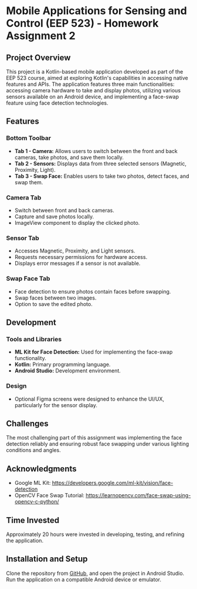 

# Mobile Applications for Sensing and Control (EEP 523) - Homework Assignment 2

## Project Overview

This project is a Kotlin-based mobile application developed as part of the EEP 523 course, aimed at exploring Kotlin's capabilities in accessing native features and APIs. The application features three main functionalities: accessing camera hardware to take and display photos, utilizing various sensors available on an Android device, and implementing a face-swap feature using face detection technologies.

## Features

### Bottom Toolbar
- **Tab 1 - Camera:** Allows users to switch between the front and back cameras, take photos, and save them locally.
- **Tab 2 - Sensors:** Displays data from three selected sensors (Magnetic, Proximity, Light).
- **Tab 3 - Swap Face:** Enables users to take two photos, detect faces, and swap them.

### Camera Tab
- Switch between front and back cameras.
- Capture and save photos locally.
- ImageView component to display the clicked photo.

### Sensor Tab
- Accesses Magnetic, Proximity, and Light sensors.
- Requests necessary permissions for hardware access.
- Displays error messages if a sensor is not available.

### Swap Face Tab
- Face detection to ensure photos contain faces before swapping.
- Swap faces between two images.
- Option to save the edited photo.

## Development

### Tools and Libraries
- **ML Kit for Face Detection:** Used for implementing the face-swap functionality.
- **Kotlin:** Primary programming language.
- **Android Studio:** Development environment.

### Design
- Optional Figma screens were designed to enhance the UI/UX, particularly for the sensor display.

## Challenges
The most challenging part of this assignment was implementing the face detection reliably and ensuring robust face swapping under various lighting conditions and angles.

## Acknowledgments
- Google ML Kit: https://developers.google.com/ml-kit/vision/face-detection
- OpenCV Face Swap Tutorial: https://learnopencv.com/face-swap-using-opencv-c-python/

## Time Invested
Approximately 20 hours were invested in developing, testing, and refining the application.

## Installation and Setup
Clone the repository from [GitHub](https://github.com/YourGitHubRepoLink), and open the project in Android Studio. Run the application on a compatible Android device or emulator.


